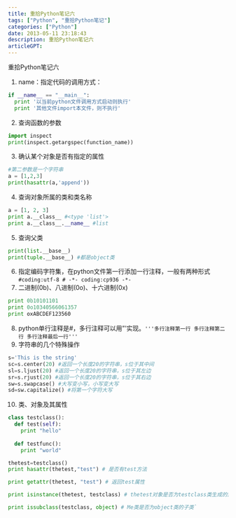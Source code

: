 ```yaml
---
title: 重拾Python笔记六
tags: ["Python", "重拾Python笔记"]
categories: ["Python"]
date: 2013-05-11 23:18:43
description: 重拾Python笔记六
articleGPT: 
---
```


重拾Python笔记六  

  1. name：指定代码的调用方式：
  
```python
if __name__ == "__main__":
  print '以当前python文件调用方式启动则执行'
  print '其他文件import本文件，则不执行'
```

  2. 查询函数的参数
```python
import inspect
print(inspect.getargspec(function_name))
```

  3. 确认某个对象是否有指定的属性
```python
#第二参数是一个字符串
a = [1,2,3]
print(hasattr(a,'append'))
```

  4. 查询对象所属的类和类名称
```python
a = [1, 2, 3]
print a.__class__ #<type 'list'>
print a.__class__.__name__ #list
```

  5. 查询父类

```python
print(list.__base__)
print(tuple.__base__) #都是object类
```

  6. 指定编码字符集，在python文件第一行添加一行注释，一般有两种形式`#coding:utf-8 # -*- coding:cp936 -*- `
  7. 二进制(0b)、八进制(0o)、十六进制(0x)
```python
print 0b10101101
print 0o10340566061357
print oxABCDEF123560
```
  8. python单行注释是#，多行注释可以用”’实现。`'''多行注释第一行 多行注释第二行 多行注释最后一行''' `
  9. 字符串的几个特殊操作
```python
s='This is the string'
sc=s.center(20) #返回一个长度20的字符串，s位于其中间
sl=s.ljust(20) #返回一个长度20的字符串，s位于其左边
sr=s.rjust(20) #返回一个长度20的字符串，s位于其右边
sw=s.swapcase() #大写变小写，小写变大写
sd=sw.capitalize() #将第一个字符大写
```

  10. 类、对象及其属性

```python
class testclass():
  def test(self):
    print "hello"
  
  def testfunc():
    print "world"

thetest=testclass()
print hasattr(thetest,"test") # 是否有test方法

print getattr(thetest, "test") # 返回test属性

print isinstance(thetest, testclass) # thetest对象是否为testclass类生成的对象 (一个instance) 

print issubclass(testclass, object) # Me类是否为object类的子类`
```
